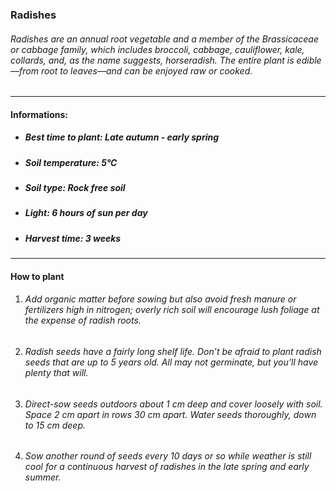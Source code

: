 ### Radishes

###### Radishes are an annual root vegetable and a member of the Brassicaceae or cabbage family, which includes broccoli, cabbage, cauliflower, kale, collards, and, as the name suggests, horseradish. The entire plant is edible—from root to leaves—and can be enjoyed raw or cooked.

---

#### Informations:

- ##### Best time to plant: Late autumn - early spring
- ##### Soil temperature: 5°C
- ##### Soil type: Rock free soil
- ##### Light: 6 hours of sun per day
- ##### Harvest time: 3 weeks

---

#### How to plant

1. ###### Add organic matter before sowing but also avoid fresh manure or fertilizers high in nitrogen; overly rich soil will encourage lush foliage at the expense of radish roots.
2. ###### Radish seeds have a fairly long shelf life. Don’t be afraid to plant radish seeds that are up to 5 years old. All may not germinate, but you’ll have plenty that will.
3. ###### Direct-sow seeds outdoors about 1 cm deep and cover loosely with soil. Space 2 cm apart in rows 30 cm apart. Water seeds thoroughly, down to 15 cm deep.
4. ###### Sow another round of seeds every 10 days or so while weather is still cool for a continuous harvest of radishes in the late spring and early summer.